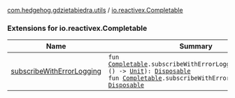 [com.hedgehog.gdzietabiedra.utils](../index.md) / [io.reactivex.Completable](./index.md)

### Extensions for io.reactivex.Completable

| Name | Summary |
|---|---|
| [subscribeWithErrorLogging](subscribe-with-error-logging.md) | `fun `[`Completable`](http://reactivex.io/RxJava/javadoc/io/reactivex/Completable.html)`.subscribeWithErrorLogging(onComplete: () -> `[`Unit`](https://kotlinlang.org/api/latest/jvm/stdlib/kotlin/-unit/index.html)`): `[`Disposable`](http://reactivex.io/RxJava/javadoc/io/reactivex/disposables/Disposable.html)<br>`fun `[`Completable`](http://reactivex.io/RxJava/javadoc/io/reactivex/Completable.html)`.subscribeWithErrorLogging(): `[`Disposable`](http://reactivex.io/RxJava/javadoc/io/reactivex/disposables/Disposable.html) |
